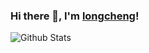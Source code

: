 ### Hi there 👋, I'm [longcheng](https://cheng3100.github.io)!

![Github Stats](https://github-readme-stats.vercel.app/api?username=cheng3100&show_icons=true) 

<!--
**cheng3100/cheng3100** is a ✨ _special_ ✨ repository because its `README.md` (this file) appears on your GitHub profile.

Here are some ideas to get you started:

- 🔭 I’m currently working on ...
- 🌱 I’m currently learning ...
- 👯 I’m looking to collaborate on ...
- 🤔 I’m looking for help with ...
- 💬 Ask me about ...
- 📫 How to reach me: ...
- 😄 Pronouns: ...
- ⚡ Fun fact: ...
-->
